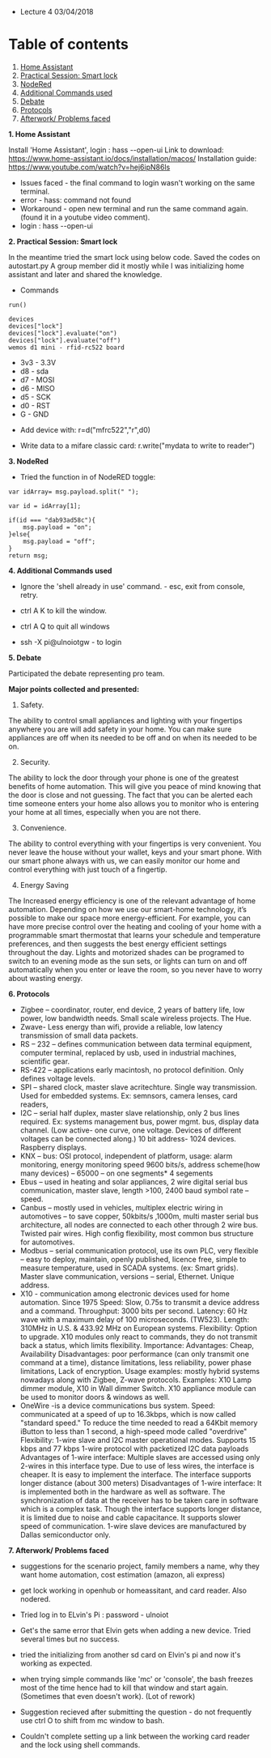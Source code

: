 

* Lecture 4 03/04/2018

# Table of contents
1. [Home Assistant](#Home_Assistant)
2. [Practical Session: Smart lock](#Practical_Session_Smart_Lock)
3. [NodeRed](#NodeRed)
4. [Additional Commands used](#NodeRed)
5. [Debate](#Debate)
6. [Protocols](#Protocols)
7. [Afterwork/ Problems faced](#Afterwork_and_Problems_Faced)

**1. Home Assistant** <a name= "Extra_Commands"></a>

Install 'Home Assistant', login :  hass --open-ui 
Link to download: https://www.home-assistant.io/docs/installation/macos/
Installation guide: https://www.youtube.com/watch?v=hej6ipN86ls

* Issues faced - the final command to login wasn't working on the same terminal. 
* error - hass: command not found
* Workaround - open new terminal and run the same command again. (found it in a youtube video comment). 
* login :  hass --open-ui 

**2. Practical Session: Smart lock** <a name= "Practical_Session_Smart_Lock"></a>

In the meantime tried the smart lock using below code. Saved the codes on autostart.py
A group member did it mostly while I was initializing home assistant and later and shared the knowledge. 

* Commands 

```
run()

devices
devices["lock"]
devices["lock"].evaluate("on")
devices["lock"].evaluate("off")
wemos d1 mini - rfid-rc522 board

```

- 3v3 - 3.3V
- d8  - sda
- d7  - MOSI
- d6  - MISO
- d5  - SCK
- d0  - RST
- G   - GND

* Add device with: r=d("mfrc522","r",d0)

* Write data to a mifare classic card: r.write("mydata to write to reader")

**3. NodeRed** <a name= "NodeRed"></a>

* Tried the function in of NodeRED toggle:

```
var idArray= msg.payload.split(" ");

var id = idArray[1];

if(id === "dab93ad58c"){
    msg.payload = "on";
}else{
    msg.payload = "off";
}
return msg;
```

**4. Additional Commands used** <a name= "Extra_Commands"></a>

* Ignore the 'shell already in use' command. - esc, exit from console, retry.

* ctrl A K to kill the window. 
* ctrl A Q to quit all windows
* ssh -X pi@ulnoiotgw - to login

**5. Debate** <a name= "Debate"></a>

Participated the debate representing pro team. 

**Major points collected and presented:**

1.	Safety. 

The ability to control small appliances and lighting with your fingertips anywhere you are will add safety in your home.  You can make sure appliances are off when its needed to be off and on when its needed to be on.

2.	Security.  

The ability to lock the door through your phone is one of the greatest benefits of home automation.  This will give you peace of mind knowing that the door is close and not guessing.   The fact that you can be alerted each time someone enters your home also allows you to monitor who is entering your home at all times, especially when you are not there.

3.	Convenience.  

The ability to control everything with your fingertips is very convenient.  You never leave the house without your wallet, keys and your smart phone.  With our smart phone always with us, we can easily monitor our home and control everything with just touch of a fingertip.

4. Energy Saving

The Increased energy efficiency is one of the relevant advantage of home automation. Depending on how we use our smart-home technology, it’s possible to make our space more energy-efficient. For example, you can have more precise control over the heating and cooling of your home with a programmable smart thermostat that learns your schedule and temperature preferences, and then suggests the best energy efficient settings throughout the day. Lights and motorized shades can be programed to switch to an evening mode as the sun sets, or lights can turn on and off automatically when you enter or leave the room, so you never have to worry about wasting energy.


**6. Protocols** <a name= "Protocols"></a>

*	Zigbee – coordinator, router, end device, 2 years of battery life, low power, low bandwidth needs. Small scale wireless projects. The Hue. 
*	Zwave- Less energy than wifi, provide a reliable, low latency transmission of small data packets. 
*	RS – 232 – defines communication between data terminal equipment, computer terminal, replaced by usb, used in industrial machines, scientific gear. 
*	RS-422 – applications early macintosh, no protocol definition. Only defines voltage levels. 
*	SPI – shared clock, master slave acritechture. Single way transmission. Used for embedded systems. Ex: semnsors, camera lenses, card readers,
*	I2C – serial half duplex, master slave relationship, only 2 bus lines required. Ex: systems management bus, power mgmt. bus, display data channel. (Low active- one curve, one voltage. Devices of different voltages can be connected along.) 10 bit address- 1024 devices. Raspberry displays. 
*	KNX – bus: OSI protocol, independent of platform, usage: alarm monitoring, energy monitoring speed 9600 bits/s, address scheme(how many devices) – 65000 – on one segments* 4 segements
*	Ebus – used in heating and solar appliances, 2 wire digital serial bus communication, master slave, length >100, 2400 baud symbol rate – speed.
*	Canbus – mostly used in vehicles, multiplex electric wiring in automotives – to save copper, 50kbits/s ,1000m, multi master serial bus architecture, all nodes are connected to each other through 2 wire bus. Twisted pair wires. High config flexibility, most common bus structure for automotives. 
*	Modbus – serial communication protocol, use its own PLC, very flexible – easy to deploy, maintain, openly published, licence free, simple to measure temperature, used in SCADA systems. (ex: Smart grids). Master slave communication, versions – serial, Ethernet. Unique address. 
* X10 - communication among electronic devices used for home automation. Since 1975
Speed: Slow, 0.75s to transmit a device address and a command.
Throughput: 3000 bits per second.
Latency: 60 Hz wave with a maximum delay of 100 microseconds. (TW523). 
Length: 310MHz in U.S.  & 433.92 MHz on European systems. 
Flexibility: Option to upgrade. X10 modules only react to commands, they do not transmit back a status, which limits flexibility. 
Importance: 
Advantages: Cheap, Availability
Disadvantages: poor performance (can only transmit one command at a time), distance limitations, less reliability, power phase limitations, Lack of encryption.
Usage examples: mostly hybrid systems nowadays along with Zigbee, Z-wave protocols. 
Examples: X10 Lamp dimmer module, X10 in Wall dimmer Switch. X10 appliance module can be used to monitor doors & windows as well. 
* OneWire -is a device communications bus system. 
Speed: communicated at a speed of up to 16.3kbps, which is now called "standard speed." To reduce the time needed to read a 64Kbit memory iButton to less than 1 second, a high-speed mode called "overdrive"
Flexibility:  1-wire slave and I2C master operational modes. Supports 15 kbps and 77 kbps 1-wire protocol with packetized I2C data payloads
Advantages of 1-wire interface: Multiple slaves are accessed using only 2-wires in this interface type. Due to use of less wires, the interface is cheaper. It is easy to implement the interface. The interface supports longer distance (about 300 meters)
Disadvantages of 1-wire interface: It is implemented both in the hardware as well as software. The synchronization of data at the receiver has to be taken care in software which is a complex task. Though the interface supports longer distance, it is limited due to noise and cable capacitance. It supports slower speed of communication. 1-wire slave devices are manufactured by Dallas semiconductor only.


**7. Afterwork/ Problems faced** <a name= "Afterwork_and_Problems_Faced"></a>

* suggestions for the scenario project, family members a name, why they want home automation, cost estimation (amazon, ali express)
* get lock working in openhub or homeassitant, and card reader. Also nodered. 

* Tried log in to ELvin's Pi : password - ulnoiot
* Get's the same error that Elvin gets when adding a new device. Tried several times but no success. 
* tried the initializing from another sd card on Elvin's pi and now it's working as expected.	
* when trying simple commands like 'mc' or 'console', the bash freezes most of the time hence had to kill that window and start again. (Sometimes that even doesn't work). (Lot of rework)
* Suggestion recieved after submitting the question - do not frequently use ctrl O to shift from mc window to bash. 
* Couldn't complete setting up a link between the working card reader and the lock using shell commands. 

